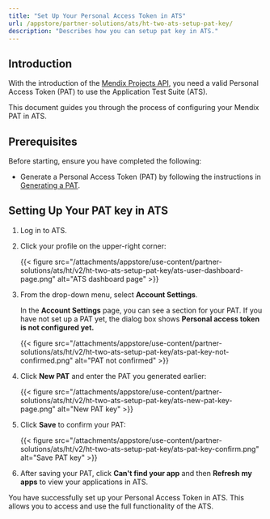 ```yaml
---
title: "Set Up Your Personal Access Token in ATS"
url: /appstore/partner-solutions/ats/ht-two-ats-setup-pat-key/
description: "Describes how you can setup pat key in ATS."
---
```


## Introduction

With the introduction of the [Mendix Projects API](/apidocs-mxsdk/apidocs/projects-api/), you need a valid Personal Access Token (PAT) to use the Application Test Suite (ATS).

This document guides you through the process of configuring your Mendix PAT in ATS.


## Prerequisites

Before starting, ensure you have completed the following:

* Generate a Personal Access Token (PAT) by following the instructions in [Generating a PAT](/apidocs-mxsdk/apidocs/pipelines-api/#generate).

## Setting Up Your PAT key in ATS

1. Log in to ATS.

2. Click your profile on the upper-right corner:

   {{< figure src="/attachments/appstore/use-content/partner-solutions/ats/ht/v2/ht-two-ats-setup-pat-key/ats-user-dashboard-page.png" alt="ATS dashboard page" >}}

3. From the drop-down menu, select **Account Settings**.

   In the **Account Settings** page, you can see a section for your PAT. If you have not set up a PAT yet, the dialog box shows **Personal access token is not configured yet.**

   {{< figure src="/attachments/appstore/use-content/partner-solutions/ats/ht/v2/ht-two-ats-setup-pat-key/ats-pat-key-not-confirmed.png" alt="PAT not confirmed" >}}

4. Click **New PAT** and enter the PAT you generated earlier:

   {{< figure src="/attachments/appstore/use-content/partner-solutions/ats/ht/v2/ht-two-ats-setup-pat-key/ats-new-pat-key-page.png" alt="New PAT key" >}}

5. Click **Save** to confirm your PAT:

   {{< figure src="/attachments/appstore/use-content/partner-solutions/ats/ht/v2/ht-two-ats-setup-pat-key/ats-pat-key-confirm.png" alt="Save PAT key" >}}

6. After saving your PAT, click **Can't find your app** and then **Refresh my apps** to view your applications in ATS.

You have successfully set up your Personal Access Token in ATS. This allows you to access and use the full functionality of the ATS.





